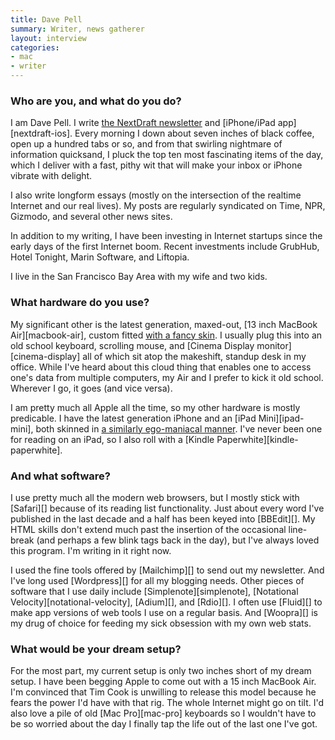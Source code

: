 ```yaml
---
title: Dave Pell
summary: Writer, news gatherer
layout: interview
categories:
- mac
- writer
---
```


### Who are you, and what do you do?

I am Dave Pell. I write [the NextDraft newsletter](http://www.nextdraft.com "Dave's website.") and [iPhone/iPad app][nextdraft-ios]. Every morning I down about seven inches of black coffee, open up a hundred tabs or so, and from that swirling nightmare of information quicksand, I pluck the top ten most fascinating items of the day, which I deliver with a fast, pithy wit that will make your inbox or iPhone vibrate with delight.

I also write longform essays (mostly on the intersection of the realtime Internet and our real lives). My posts are regularly syndicated on Time, NPR, Gizmodo, and several other news sites.

In addition to my writing, I have been investing in Internet startups since the early days of the first Internet boom. Recent investments include GrubHub, Hotel Tonight, Marin Software, and Liftopia.

I live in the San Francisco Bay Area with my wife and two kids.

### What hardware do you use?

My significant other is the latest generation, maxed-out, [13 inch MacBook Air][macbook-air], custom fitted [with a fancy skin](https://twitter.com/davepell/status/349645724562100225/photo/1 "A photo of Dave's laptop skin."). I usually plug this into an old school keyboard, scrolling mouse, and [Cinema Display monitor][cinema-display] all of which sit atop the makeshift, standup desk in my office. While I've heard about this cloud thing that enables one to access one's data from multiple computers, my Air and I prefer to kick it old school. Wherever I go, it goes (and vice versa).

I am pretty much all Apple all the time, so my other hardware is mostly predicable. I have the latest generation iPhone and an [iPad Mini][ipad-mini], both skinned in [a similarly ego-maniacal manner](https://twitter.com/davepell/status/266212885225680896/photo/1 "A photo of Dave's iPad skin."). I've never been one for reading on an iPad, so I also roll with a [Kindle Paperwhite][kindle-paperwhite].

### And what software?

I use pretty much all the modern web browsers, but I mostly stick with [Safari][] because of its reading list functionality. Just about every word I've published in the last decade and a half has been keyed into [BBEdit][]. My HTML skills don't extend much past the insertion of the occasional line-break (and perhaps a few blink tags back in the day), but I've always loved this program. I'm writing in it right now.

I used the fine tools offered by [Mailchimp][] to send out my newsletter. And I've long used [Wordpress][] for all my blogging needs. Other pieces of software that I use daily include [Simplenote][simplenote], [Notational Velocity][notational-velocity], [Adium][], and [Rdio][]. I often use [Fluid][] to make app versions of web tools I use on a regular basis. And [Woopra][] is my drug of choice for feeding my sick obsession with my own web stats.

### What would be your dream setup?

For the most part, my current setup is only two inches short of my dream setup. I have been begging Apple to come out with a 15 inch MacBook Air. I'm convinced that Tim Cook is unwilling to release this model because he fears the power I'd have with that rig. The whole Internet might go on tilt. I'd also love a pile of old [Mac Pro][mac-pro] keyboards so I wouldn't have to be so worried about the day I finally tap the life out of the last one I've got.
